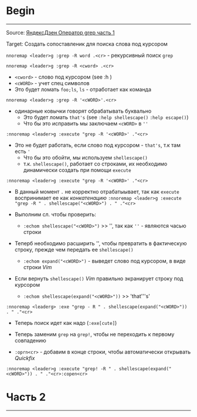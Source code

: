 # Begin
---
Source: [ЯндексДзен Оператор grep часть 1](https://dzen.ru/a/Y8w0G4I4dBVUnjG4?share_to=link)

Target: Создать сопоставленик для поиска слова под курсором 

`nnoremap <leader>g :grep -R word .<cr>` - рекурсивный поиск `grep` 

`nnoremap <leader>g :grep -R <cword> .<cr>`
- `<cword>` - слово под курсором (see :h <cword>)
- `<cWORD>` - учет спец символов
- Это будет ломать `foo;ls`, `ls` - отработает как команда

`nnoremap <leader>g :grep -R '<cWORD>'.<cr>` 
- одинарные ковычки говорят обрабатывать буквально
    - Это будет ломать `that's` (see `:help shellescape()` `:help escape()`)
    -  Что бы это исправить мы заключаем `<cWORD>` в `''`
 
`:nnoremap <leader>g :execute "grep -R '<cWORD>' ."<cr>`
- Это не будет работать, если слово под курсором - `that's`, т.к там есть `'`
    - Что бы это обойти, мы используем `shellescape()`
    - т.к. `shellescape()`, работает со строками, их необходимо динамически создать при помощи `execute`

`:nnoremap <leader>g :execute "grep -R '<cWORD>' ."<cr>`
- В данный момент `.` не корректно отрабатыывает, так как `execute` воспринимает ее как *конкатенацию*
`:nnoremap <leader>g :execute "grep -R " . shellescape("<cWORD>") . " ."<cr>`

- Выполним сл. чтобы проверить:
    - `:echom shellescape("<cWORD>")` >> '<cWORD>', так как `''` - являются часью строки

- Теперб необходимо расширить '<cWORD>', чтобы превратить в фактическую строку, прежде чем передать ее `shellescape()`
    - `:echom expand("<cWORD>")` - выведет слово под курсором, в виде строки *Vim*

- Если вернуть `shellescape()` *Vim* правильно экранирует строку под курсором
    - `:echom shellescape(expand("<cWORD>"))` >> 'that'\''s'

`:nnoremap <leaderg> :exe "grep - R " . shellescape(expand("<cWORD>")) . " ."<cr>`
- Теперь поиск идет как надо  (`:exe[cute]`)

- Теперь заменим `grep` на `grep!`, чтобы не переходить к первому совпадению
- `:oprn<cr>` - добавим в конце строки, чтобы автоматически открывать *Quickfix*

`:nnoremap <leader>g :execute "grep! -R " . shellescape(expand("<cWORD>")) . " ."<cr>:copen<cr>`

# Часть 2
---



